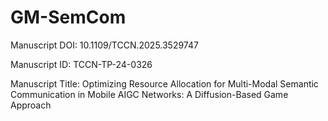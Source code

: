 # GM-SemCom
Manuscript DOI: 10.1109/TCCN.2025.3529747

Manuscript ID: TCCN-TP-24-0326

Manuscript Title: Optimizing Resource Allocation for Multi-Modal Semantic Communication in Mobile AIGC Networks: A Diffusion-Based Game Approach
